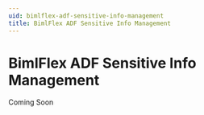 ```yaml
---
uid: bimlflex-adf-sensitive-info-management
title: BimlFlex ADF Sensitive Info Management
---
```

# BimlFlex ADF Sensitive Info Management

Coming Soon